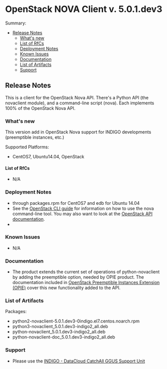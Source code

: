 # OpenStack NOVA Client v. 5.0.1.dev3


Summary:
* [Release Notes](#id1)
  * [What's new](#id2)
  * [List of RfCs](#id3)
  * [Deployment Notes](#id4)
  * [Known Issues](#id5)
  * [Documentation](#id6)
  * [List of Artifacts](#id7)
  * [Support](#id8)


<a id="id1"></a>
## Release Notes
This is a client for the OpenStack Nova API. There's a Python API (the novaclient module), and a command-line script (nova). Each implements 100% of the OpenStack Nova API.

<a id="id2"></a>
### What's new

This version add in OpenStack Nova support for INDIGO developments (preemptible instances, etc.)

Supported Platforms:
* CentOS7, Ubuntu14.04, OpenStack
 
<a id="id3"></a>
#### List of RfCs 

* N/A


<a id="id4"></a>
### Deployment Notes

* through packages.rpm for CentOS7 and edb for Ubuntu 14.04
* See the [OpenStack CLI guide](http://docs.openstack.org/cli-reference/nova.html) for information on how to use the nova command-line tool. You may also want to look at the [OpenStack API documentation](http://developer.openstack.org/api-ref-compute-v2.1.html).
* 
<a id="id5"></a>
### Known Issues

* N/A

<a id="id6"></a>
### Documentation

* The product extends the current set of operations of python-novaclient by adding the preemptible option, needed by OPIE product. The documentation included in [OpenStack Preemptible Instances Extension (OPIE)](indigo1/opie1.md) cover this new functionality added to the API.

<a id="id7"></a>
### List of Artifacts

Packages:
* python2-novaclient-5.0.1.dev3-0indigo.el7.centos.noarch.rpm
* python3-novaclient_5.0.1.dev3-indigo2_all.deb
* python-novaclient_5.0.1.dev3-indigo2_all.deb
* python-novaclient-doc_5.0.1.dev3-indigo2_all.deb


<a id="id8"></a>
### Support

* Please use the [INDIGO - DataCloud CatchAll GGUS Support Unit](
https://wiki.egi.eu/wiki/GGUS:INDIGO_DataCloud_Catch-all_FAQ)